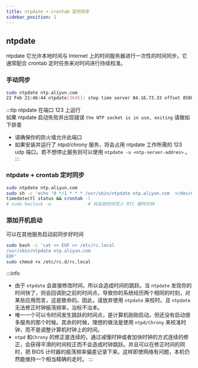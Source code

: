 ```yaml
---
title: ntpdate + crontab 定时同步
sidebar_position: 1
---
```


## ntpdate
ntpdate 它允许本地时间与 Internet 上的时间服务器进行一次性的时间同步。它通常配合 crontab 定时任务来对时间进行持续校准。
### 手动同步
```bash title="以 ntp.aliyun.com 时间服务器为例"
sudo ntpdate ntp.aliyun.com 
22 Feb 21:46:44 ntpdate[3645]: step time server 84.16.73.33 offset 85807.801323 sec
```
:::tip
ntpdate 在端口 123 上运行  
如果 ntpdate 启动失败并出现错误 `the NTP socket is in use, exiting` 请做如下排查
- 请确保你的防火墙允许此端口
- 如果安装并运行了 ntpd/chrony 服务，将会占用 ntpdate 工作所需的 123 udp 端口。若不想停止服务则可以使用 `ntpdate -u <ntp-server-addres>` 。
:::

### ntpdate + crontab 定时同步
```bash
sudo ntpdate ntp.aliyun.com 
sudo sh -c 'echo "0 */1 * * * /usr/sbin/ntpdate ntp.aliyun.com  >/dev/null 2>&1" >> /var/spool/cron/root'
timedatectl status && crontab -l
# sudo hwclock -w              # 将系统时间写入 RTC 硬件时钟
```
### 添加开机启动
可以在其他服务启动前同步好时间
```bash
sudo bash -c 'cat << EOF >> /etc/rc.local
/usr/sbin/ntpdate ntp.aliyun.com 
EOF'
sudo chmod +x /etc/rc.d/rc.local
```

:::info
- 由于 `ntpdate` 会直接修改时间，所以会造成时间的跳跃。当 `ntpdate` 发现你的时间快了，则会回调到之前的时间点，导致你的系统经历两个相同的时刻，对某些应用而言，这是致命的。因此，请放弃使用 `ntpdate` 来校时。且 `ntpdate` 无法修正时钟振荡频率，治标不治本。
- 唯一一个可以令时间发生跳跃的时间点，是计算机刚刚启动，但还没有启动很多服务的那个时候。其余的时候，理想的做法是使用 `ntpd/Chrony` 来校准时钟，而不是调整计算机时钟上的时间。
- `ntpd` 和`Chrony` 的修正是连续的，通过减慢时钟或者加快时钟的方式连续的修正，会获得平滑的时间校正而不会造成时钟跳跃。并且可以在修正时间的同时，把 BIOS 计时器的振荡频率偏差记录下来。这样即使网络有问题，本机仍然能维持一个相当精确的走时。
:::

